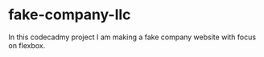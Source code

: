 # fake-company-llc

In this codecadmy project I am making a fake company website with focus on flexbox.
